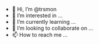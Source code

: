 - 👋 Hi, I’m @trsmon
- 👀 I’m interested in ...
- 🌱 I’m currently learning ...
- 💞️ I’m looking to collaborate on ...
- 📫 How to reach me ...

<!---
trsmon/trsmon is a ✨ special ✨ repository because its `README.md` (this file) appears on your GitHub profile.
You can click the Preview link to take a look at your changes.
--->
